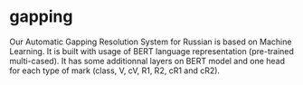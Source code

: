 # gapping
Our Automatic Gapping Resolution System for Russian is based on Machine Learning. It is built with usage of BERT language representation (pre-trained multi-cased). It has some additionnal layers on BERT model and one head for each type of mark (class, V, cV, R1, R2, cR1 and cR2).
